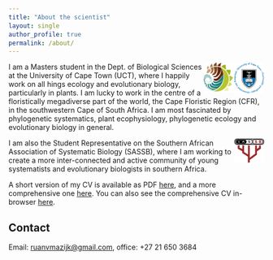 ```yaml
---
title: "About the scientist"
layout: single
author_profile: true
permalink: /about/
---
```


<img src="/assets/images/logos/UCT.png" align="right" width="60" /> <img src="/assets/images/logos/BIO.png" align="right" width="60" />

I am a Masters student in the Dept. of Biological Sciences at the University of Cape Town (UCT), where I happily work on all hings ecology and evolutionary biology, particularly in plants. I am lucky to work in the centre of a floristically megadiverse part of the world, the Cape Floristic Region (CFR), in the southwestern Cape of South Africa. I am most fascinated by phylogenetic systematics, plant ecophysiology, phylogenetic ecology and evolutionary biology in general.

<img src="/assets/images/logos/SASSB.png" align="right" width="60" />

I am also the Student Representative on the Southern African Association of Systematic Biology (SASSB), where I am working to create a more inter-connected and active community of young systematists and evolutionary biologists in southern Africa.

A short version of my CV is available as PDF [here](/cv/RvanMazijk_CV_1page.pdf), and a more comprehensive one [here](/cv/RvanMazijk_CV_full.pdf). You can also see the comprehensive CV in-browser [here](/cv/RvanMazijk_CV_full.html).

## Contact

Email: <ruanvmazijk@gmail.com>, office: +27 21 650 3684
